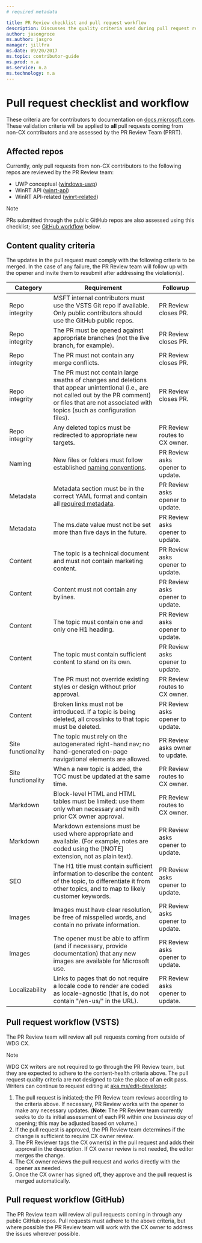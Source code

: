 ```yaml
---
# required metadata

title: PR Review checklist and pull request workflow
description: Discusses the quality criteria used during pull request review.
author: jasongroce
ms.author: jasgro
manager: jillfra
ms.date: 09/20/2017
ms.topic: contributor-guide
ms.prod: n.a
ms.service: n.a
ms.technology: n.a
---
```


# Pull request checklist and workflow
These criteria are for contributors to documentation on [docs.microsoft.com](http://docs.microsoft.com). These validation criteria will be applied to **all** pull requests coming from non-CX contributors and are assessed by the PR Review Team (PRRT).

## Affected repos
Currently, only pull requests from non-CX contributors to the following repos are reviewed by the PR Review team:
* UWP conceptual ([windows-uwp](https://cpubwin.visualstudio.com/DefaultCollection/windows-uwp/_git/windows-uwp))
* WinRT API ([winrt-api](https://cpubwin.visualstudio.com/DefaultCollection/windows-uwp/_git/winrt-api))
* WinRT API-related ([winrt-related](https://cpubwin.visualstudio.com/DefaultCollection/windows-uwp/_git/winrt-related))

> [!NOTE]
> PRs submitted through the public GitHub repos are also assessed using this checklist; see [GitHub workflow](#pull-request-workflow-github) below.

## Content quality criteria
The updates in the pull request must comply with the following criteria to be merged. In the case of any failure, the PR Review team will follow up with the opener and invite them to resubmit after addressing the violation(s).

| Category |Requirement |Followup |
| --- | --- | --- |
| Repo integrity |MSFT internal contributors must use the VSTS Git repo if available. Only public contributors should use the GitHub public repos. |PR Review closes PR. |
| Repo integrity |The PR must be opened against appropriate branches (not the live branch, for example). |PR Review closes PR. |
| Repo integrity |The PR must not contain any merge conflicts. |PR Review closes PR. |
| Repo integrity |The PR must not contain large swaths of changes and deletions that appear unintentional (i.e., are not called out by the PR comment) or files that are not associated with topics (such as configuration files). |PR Review closes PR. |
| Repo integrity |Any deleted topics must be redirected to appropriate new targets. |PR Review routes to CX owner. |
| Naming |New files or folders must follow established [naming conventions](../seo/file-naming-rules.md). |PR Review asks opener to update. |
| Metadata |Metadata section must be in the correct YAML format and contain all [required metadata](../seo/adding-metadata.md). |PR Review asks opener to update. |
| Metadata |The ms.date value must not be set more than five days in the future. |PR Review asks opener to update. |
| Content |The topic is a technical document and must not contain marketing content. |PR Review asks opener to update. |
| Content |Content must not contain any bylines. |PR Review asks opener to update. |
| Content |The topic must contain one and only one H1 heading. |PR Review asks opener to update. |
| Content |The topic must contain sufficient content to stand on its own. |PR Review asks opener to update. |
| Content |The PR must not override existing styles or design without prior approval. |PR Review routes to CX owner. |
| Content |Broken links must not be introduced. If a topic is being deleted, all crosslinks to that topic must be deleted. |PR Review asks opener to update. |
| Site functionality |The topic must rely on the autogenerated right-hand nav; no hand-generated on-page navigational elements are allowed. |PR Review asks owner to update. |
| Site functionality |When a new topic is added, the TOC must be updated at the same time. |PR Review routes to CX owner. |
| Markdown |Block-level HTML and HTML tables must be limited: use them only when necessary and with prior CX owner approval. |PR Review routes to CX owner. |
| Markdown |Markdown extensions must be used where appropriate and available. (For example, notes are coded using the [!NOTE] extension, not as plain text). |PR Review asks opener to update. |
| SEO |The H1 title must contain sufficient information to describe the content of the topic, to differentiate it from other topics, and to map to likely customer keywords. |PR Review asks opener to update. |
| Images |Images must have clear resolution, be free of misspelled words, and contain no private information. |PR Review asks opener to update. |
| Images |The opener must be able to affirm (and if necessary, provide documentation) that any new images are available for Microsoft use. |PR Review asks opener to update. |
| Localizability |Links to pages that do not require a locale code to render are coded as locale-agnostic (that is, do not contain "/en-us/" in the URL). |PR Review asks opener to update. |

## Pull request workflow (VSTS)
The PR Review team will review **all** pull requests coming from outside of WDG CX.

> [!NOTE]
> WDG CX writers are not required to go through the PR Review team, but they are expected to adhere to the content-health criteria above.
> The pull request quality criteria are not designed to take the place of an edit pass. Writers can continue to request editing at [aka.ms/edit-developer](http://aka.ms/edit-developer).

1. The pull request is initiated; the PR Review team reviews according to the criteria above. If necessary, PR Review works with the opener to make any necessary updates. (**Note:** The PR Review team currently seeks to do its initial assessment of each PR within *one business day* of opening; this may be adjusted based on volume.)
2. If the pull request is approved, the PR Review team determines if the change is sufficient to require CX owner review.
3. The PR Reviewer tags the CX owner(s) in the pull request and adds their approval in the description. If CX owner review is not needed, the editor merges the change.
4. The CX owner reviews the pull request and works directly with the opener as needed.
5. Once the CX owner has signed off, they approve and the pull request is merged automatically.

## Pull request workflow (GitHub)
The PR Review team will review all pull requests coming in through any public GitHub repos. Pull requests must adhere to the above criteria, but where possible the PR Review team will work with the CX owner to address the issues wherever possible.